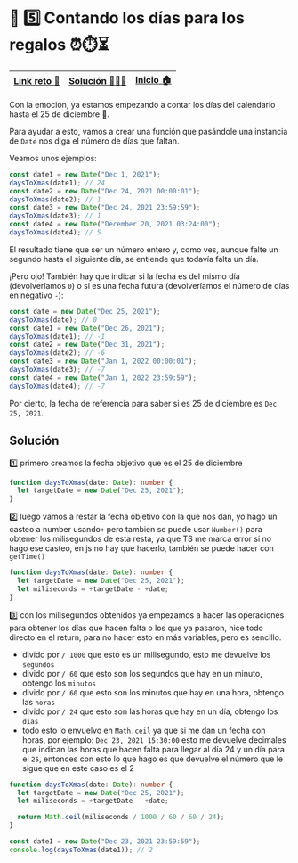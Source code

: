 # 🎯 5️⃣ Contando los días para los regalos ⏰⏱️⏳

| [Link reto 🔗](https://2021.adventjs.dev/challenges/05) | [Solución 👨🏻‍💻](#solución) | [Inicio 🏠](../README.md) |
| ------------------------------------------------------- | ------------------------ | ------------------------- |

Con la emoción, ya estamos empezando a contar los días del calendario hasta el 25 de diciembre 📆.

Para ayudar a esto, vamos a crear una función que pasándole una instancia de `Date` nos diga el número de días que faltan.

Veamos unos ejemplos:

```ts
const date1 = new Date("Dec 1, 2021");
daysToXmas(date1); // 24
const date2 = new Date("Dec 24, 2021 00:00:01");
daysToXmas(date2); // 1
const date3 = new Date("Dec 24, 2021 23:59:59");
daysToXmas(date3); // 1
const date4 = new Date("December 20, 2021 03:24:00");
daysToXmas(date4); // 5
```

El resultado tiene que ser un número entero y, como ves, aunque falte un segundo hasta el siguiente día, se entiende que todavía falta un día.

¡Pero ojo! También hay que indicar si la fecha es del mismo día (devolveríamos `0`) o si es una fecha futura (devolveríamos el número de días en negativo `-`):

```ts
const date = new Date("Dec 25, 2021");
daysToXmas(date); // 0
const date1 = new Date("Dec 26, 2021");
daysToXmas(date1); // -1
const date2 = new Date("Dec 31, 2021");
daysToXmas(date2); // -6
const date3 = new Date("Jan 1, 2022 00:00:01");
daysToXmas(date3); // -7
const date4 = new Date("Jan 1, 2022 23:59:59");
daysToXmas(date4); // -7
```

Por cierto, la fecha de referencia para saber si es 25 de diciembre es `Dec 25, 2021`.

## Solución

1️⃣ primero creamos la fecha objetivo que es el 25 de diciembre

```ts
function daysToXmas(date: Date): number {
  let targetDate = new Date("Dec 25, 2021");
}
```

2️⃣ luego vamos a restar la fecha objetivo con la que nos dan, yo hago un casteo a number usando`+` pero tambien se puede usar `Number()` para obtener los milisegundos de esta resta, ya que TS me marca error si no hago ese casteo, en js no hay que hacerlo, también se puede hacer con `getTime()`

```ts
function daysToXmas(date: Date): number {
  let targetDate = new Date("Dec 25, 2021");
  let miliseconds = +targetDate - +date;
}
```

3️⃣ con los milisegundos obtenidos ya empezamos a hacer las operaciones para obtener los días que hacen falta o los que ya pasaron, hice todo directo en el return, para no hacer esto en más variables, pero es sencillo.

- divido por `/ 1000` que esto es un milisegundo, esto me devuelve los `segundos`
- divido por `/ 60` que esto son los segundos que hay en un minuto, obtengo los `minutos`
- divido por `/ 60` que esto son los minutos que hay en una hora, obtengo las `horas`
- divido por `/ 24` que esto son las horas que hay en un día, obtengo los `días`
- todo esto lo envuelvo en `Math.ceil` ya que si me dan un fecha con horas, por ejemplo: `Dec 23, 2021 15:30:00` esto me devuelve decimales que indican las horas que hacen falta para llegar al día 24 y un día para el `25`, entonces con esto lo que hago es que devuelve el número que le sigue que en este caso es el 2

```ts
function daysToXmas(date: Date): number {
  let targetDate = new Date("Dec 25, 2021");
  let miliseconds = +targetDate - +date;

  return Math.ceil(miliseconds / 1000 / 60 / 60 / 24);
}

const date1 = new Date("Dec 23, 2021 23:59:59");
console.log(daysToXmas(date1)); // 2
```
